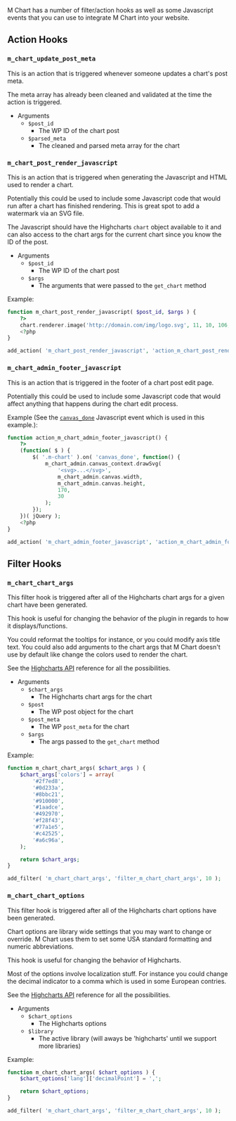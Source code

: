 M Chart has a number of filter/action hooks as well as some Javascript events that you can use to integrate M Chart into your website.

## Action Hooks ##

### `m_chart_update_post_meta` ###

This is an action that is triggered whenever someone updates a chart's post meta.

The meta array has already been cleaned and validated at the time the action is triggered.

- Arguments
	- `$post_id`
		- The WP ID of the chart post
	- `$parsed_meta`
		- The cleaned and parsed meta array for the chart

### `m_chart_post_render_javascript` ###

This is an action that is triggered when generating the Javascript and HTML used to render a chart.

Potentially this could be used to include some Javascript code that would run after a chart has finished rendering.  This is great spot to add a watermark via an SVG file.

The Javascript should have the Highcharts `chart` object available to it and can also access to the chart args for the current chart since you know the ID of the post.

- Arguments
	- `$post_id`
		- The WP ID of the chart post
	- `$args`
		- The arguments that were passed to the `get_chart` method

Example:

```php
function m_chart_post_render_javascript( $post_id, $args ) {
	?>
	chart.renderer.image('http://domain.com/img/logo.svg', 11, 10, 106, 16).add();
	<?php
}

add_action( 'm_chart_post_render_javascript', 'action_m_chart_post_render_javascript', 10, 2 );
```

### `m_chart_admin_footer_javascript` <a name="admin_footer_javascript"></a> ###

This is an action that is triggered in the footer of a chart post edit page.

Potentially this could be used to include some Javascript code that would affect anything that happens during the chart edit process.

Example (See the [`canvas_done`](https://github.com/methnen/m-chart/wiki/Javascript-events#canvas_done) Javascript event which is used in this example.):

```php
function action_m_chart_admin_footer_javascript() {
	?>
	(function( $ ) {
		$( '.m-chart' ).on( 'canvas_done', function() {
			m_chart_admin.canvas_context.drawSvg(
				'<svg>...</svg>',
				m_chart_admin.canvas.width,
				m_chart_admin.canvas.height,
				170,
				30
			);
		});
	})( jQuery );
	<?php
}

add_action( 'm_chart_admin_footer_javascript', 'action_m_chart_admin_footer_javascript' );

```

## Filter Hooks ##

### `m_chart_chart_args` ###

This filter hook is triggered after all of the Highcharts chart args for a given chart have been generated.

This hook is useful for changing the behavior of the plugin in regards to how it displays/functions.

You could reformat the tooltips for instance, or you could modify axis title text.  You could also add arguments to the chart args that M Chart doesn't use by default like change the colors used to render the chart.

See the [Highcharts API](http://api.highcharts.com/highcharts) reference for all the possibilities.

- Arguments
	- `$chart_args`
		- The Highcharts chart args for the chart
	- `$post`
		- The WP post object for the chart
	- `$post_meta`
		- The WP `post_meta` for the chart
	- `$args`
		- The args passed to the `get_chart` method

Example:

```php
function m_chart_chart_args( $chart_args ) {
	$chart_args['colors'] = array(
		'#2f7ed8',
		'#0d233a',
		'#8bbc21',
		'#910000',
		'#1aadce',
		'#492970',
		'#f28f43',
		'#77a1e5',
		'#c42525',
		'#a6c96a',
	);

	return $chart_args;
}

add_filter( 'm_chart_chart_args', 'filter_m_chart_chart_args', 10 );

````

### `m_chart_chart_options` ###

This filter hook is triggered after all of the Highcharts chart options have been generated.

Chart options are library wide settings that you may want to change or override.  M Chart uses them to set some USA standard formatting and numeric abbreviations.

This hook is useful for changing the behavior of Highcharts.

Most of the options involve localization stuff.  For instance you could change the decimal indicator to a comma which is used in some European contries.

See the [Highcharts API](http://api.highcharts.com/highcharts) reference for all the possibilities.

- Arguments
	- `$chart_options`
		- The Highcharts options
	- `$library`
		- The active library (will aways be 'highcharts' until we support more libraries)

Example:

```php
function m_chart_chart_args( $chart_options ) {
	$chart_options['lang']['decimalPoint'] = ',';

	return $chart_options;
}

add_filter( 'm_chart_chart_args', 'filter_m_chart_chart_args', 10 );

````